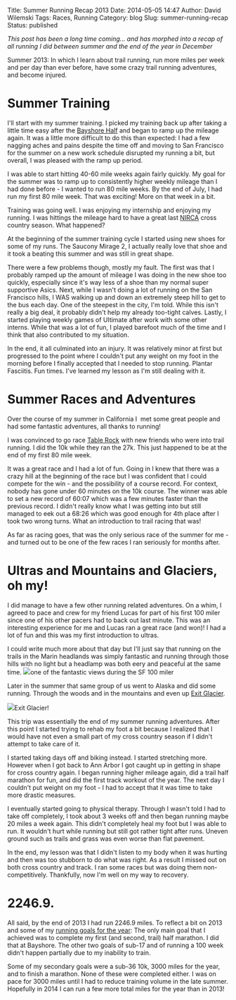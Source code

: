 Title: Summer Running Recap 2013
Date: 2014-05-05 14:47
Author: David Wilemski
Tags: Races, Running
Category: blog
Slug: summer-running-recap
Status: published

*This post has been a long time coming... and has morphed into a recap
of all running I did between summer and the end of the year in December*

Summer 2013: In which I learn about trail running, run more miles per
week and per day than ever before, have some crazy trail running
adventures, and become injured.

# Summer Training

I'll start with my summer training. I picked my training back up after
taking a little time easy after the [Bayshore
Half](http://davidwilemski.com/blog/2013/05/bayshore-half-marathon-race-report/ "Bayshore Half Marathon Race Report") and
began to ramp up the mileage again. It was a little more difficult to do
this than expected: I had a few nagging aches and pains despite the time
off and moving to San Francisco for the summer on a new work schedule
disrupted my running a bit, but overall, I was pleased with the ramp up
period.

I was able to start hitting 40-60 mile weeks again fairly quickly. My
goal for the summer was to ramp up to consistently higher weekly mileage
than I had done before - I wanted to run 80 mile weeks. By the end of
July, I had run my first 80 mile week. That was exciting\! More on that
week in a bit.

Training was going well. I was enjoying my internship and enjoying my
running. I was hittings the mileage hard to have a great last
[NIRCA](http://clubrunning.org/) cross country season. What happened?

At the beginning of the summer training cycle I started using new shoes
for some of my runs. The Saucony Mirage 2, I actually really love that
shoe and it took a beating this summer and was still in great shape.

There were a few problems though, mostly my fault. The first was that I
probably ramped up the amount of mileage I was doing in the new shoe too
quickly, especially since it's way less of a shoe than my normal super
supportive Asics. Next, while I wasn't doing a lot of running on the San
Francisco hills, I WAS walking up and down an extremely steep hill to
get to the bus each day. One of the steepest in the city, I'm told.
While this isn't really a big deal, it probably didn't help my already
too-tight calves. Lastly, I started playing weekly games of Ultimate
after work with some other interns. While that was a lot of fun, I
played barefoot much of the time and I think that also contributed to my
situation.

In the end, it all culminated into an injury. It was relatively minor at
first but progressed to the point where I couldn't put any weight on my
foot in the morning before I finally accepted that I needed to stop
running. Plantar Fasciitis. Fun times. I've learned my lesson as I'm
still dealing with it.

# Summer Races and Adventures

Over the course of my summer in California I  met some great people and
had some fantastic adventures, all thanks to running\!

I was convinced to go race [Table
Rock](http://insidetrail.com/ai1ec_event/la-sportiva-table-rock/) with
new friends who were into trail running. I did the 10k while they ran
the 27k. This just happened to be at the end of my first 80 mile week.

It was a great race and I had a lot of fun. Going in I knew that there
was a crazy hill at the beginning of the race but I was confident that I
could compete for the win - and the possibility of a course record. For
context, nobody has gone under 60 minutes on the 10k course. The winner
was able to set a new record of 60:07 which was a few minutes faster
than the previous record. I didn't really know what I was getting into
but still managed to eek out a 68:26 which was good enough for 4th place
after I took two wrong turns. What an introduction to trail racing that
was\!

As far as racing goes, that was the only serious race of the summer for
me - and turned out to be one of the few races I ran seriously for
months after.

# Ultras and Mountains and Glaciers, oh my\!

I did manage to have a few other running related adventures. On a whim,
I agreed to pace and crew for my friend Lucas for part of his first 100
miler since one of his other pacers had to back out last minute. This
was an interesting experience for me and Lucas ran a great race (and
won)\! I had a lot of fun and this was my first introduction to ultras.

I could write much more about that day but I'll just say that running on
the trails in the Marin headlands was simply fantastic and running
through those hills with no light but a headlamp was both eery and
peaceful at the same
time. ![](https://scontent-a.xx.fbcdn.net/hphotos-ash3/v/t1.0-9/943699_10201635182702413_391085987_n.jpg?oh=c0c08f04c8aa6ef6e4eb8841789b4eef&oe=53DEA286)one
of the fantastic views during the SF 100 miler

Later in the summer that same group of us went to Alaska and did some
running. Through the woods and in the mountains and even up [Exit
Glacier](http://www.nps.gov/kefj/planyourvisit/exit-glacier.htm).

![](https://scontent-b.xx.fbcdn.net/hphotos-prn1/t1.0-9/1174676_10201695520570822_818142814_n.jpg)Exit
Glacier\!

This trip was essentially the end of my summer running adventures. After
this point I started trying to rehab my foot a bit because I realized
that I would have not even a small part of my cross country season if I
didn't attempt to take care of it.

I started taking days off and biking instead. I started stretching more.
However when I got back to Ann Arbor I got caught up in getting in shape
for cross country again. I began running higher mileage again, did a
trail half marathon for fun, and did the first track workout of the
year. The next day I couldn't put weight on my foot - I had to accept
that it was time to take more drastic measures.

I eventually started going to physical therapy. Through I wasn't told I
had to take off completely, I took about 3 weeks off and then began
running maybe 20 miles a week again. This didn't completely heal my foot
but I was able to run. It wouldn't hurt while running but still got
rather tight after runs. Uneven ground such as trails and grass was even
worse than flat pavement.

In the end, my lesson was that I didn't listen to my body when it was
hurting and then was too stubborn to do what was right. As a result I
missed out on both cross country and track. I ran some races but was
doing them non-competitively. Thankfully, now I'm well on my way to
recovery.

# 2246.9.

All said, by the end of 2013 I had run 2246.9 miles. To reflect a bit on
2013 and some of my [running goals for the
year](http://davidwilemski.com/blog/2012/12/2012-race-review/ "2012 Race Review"):
The only main goal that I achieved was to complete my first (and second,
trail) half marathon. I did that at Bayshore. The other two goals of
sub-17 and of running a 100 week didn't happen partially due to my
inability to train.

Some of my secondary goals were a sub-36 10k, 3000 miles for the year,
and to finish a marathon. None of these were completed either. I was on
pace for 3000 miles until I had to reduce training volume in the late
summer. Hopefully in 2014 I can run a few more total miles for the year
than in 2013\!
